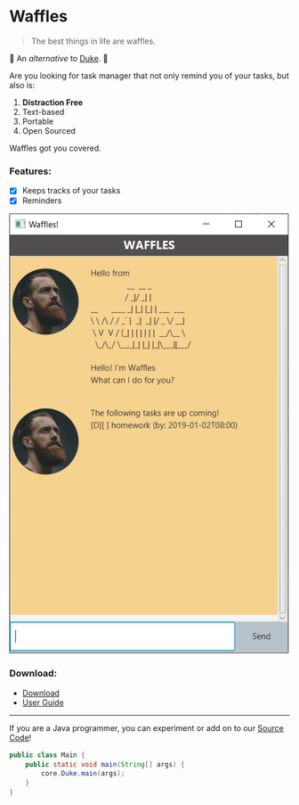 # Waffles
> The best things in life are waffles.

🧇 An *alternative* to [Duke](https://github.com/nus-cs2103-AY2223S2/ip). 🧇

Are you looking for task manager that not only remind you of your tasks, but also is:
1. **Distraction Free**
2. Text-based
3. Portable
4. Open Sourced

Waffles got you covered.

### Features:
- [x] Keeps tracks of your tasks
- [x] Reminders

![Waffles UI](docs/Ui.png "UI")

### Download:
* [Download](https://github.com/9fc70c892/ip/releases/download/A-Release/9fc70c892_ip.jar)
* [User Guide](docs/README.md)
---
If you are a Java programmer, you can experiment or add on to our [Source Code](https://github.com/9fc70c892/ip/)!

```Java
public class Main {
    public static void main(String[] args) {
        core.Duke.main(args);
    }
}
```
